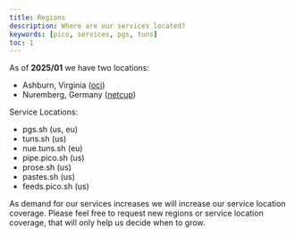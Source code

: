 ```yaml
---
title: Regions
description: Where are our services located?
keywords: [pico, services, pgs, tuns]
toc: 1
---
```


As of **2025/01** we have two locations:

- Ashburn, Virginia ([oci](https://cloud.oracle.com))
- Nuremberg, Germany ([netcup](https://www.netcup.com))

Service Locations:

- pgs.sh (us, eu)
- tuns.sh (us)
- nue.tuns.sh (eu)
- pipe.pico.sh (us)
- prose.sh (us)
- pastes.sh (us)
- feeds.pico.sh (us)

As demand for our services increases we will increase our service location
coverage. Please feel free to request new regions or service location coverage,
that will only help us decide when to grow.

